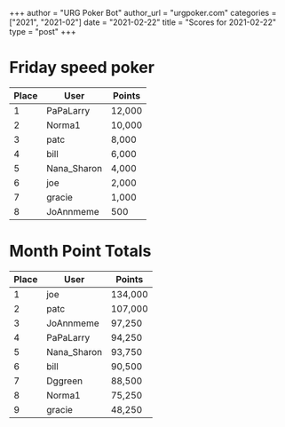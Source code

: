 +++
author = "URG Poker Bot"
author_url = "urgpoker.com"
categories = ["2021", "2021-02"]
date = "2021-02-22"
title = "Scores for 2021-02-22"
type = "post"
+++
# Friday speed poker

| Place | User | Points |
|-------|------|--------|
| 1 | PaPaLarry | 12,000 |
| 2 | Norma1 | 10,000 |
| 3 | patc | 8,000 |
| 4 | bill | 6,000 |
| 5 | Nana_Sharon | 4,000 |
| 6 | joe | 2,000 |
| 7 | gracie | 1,000 |
| 8 | JoAnnmeme | 500 |

# Month Point Totals

| Place | User | Points |
|-------|------|--------|
| 1 | joe | 134,000 |
| 2 | patc | 107,000 |
| 3 | JoAnnmeme | 97,250 |
| 4 | PaPaLarry | 94,250 |
| 5 | Nana_Sharon | 93,750 |
| 6 | bill | 90,500 |
| 7 | Dggreen | 88,500 |
| 8 | Norma1 | 75,250 |
| 9 | gracie | 48,250 |
